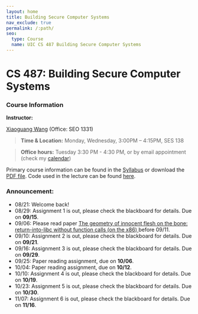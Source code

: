 ```yaml
---
layout: home
title: Building Secure Computer Systems
nav_exclude: true
permalink: /:path/
seo:
  type: Course
  name: UIC CS 487 Building Secure Computer Systems
---
```


# CS 487: Building Secure Computer Systems

### Course Information
**Instructor:**

[Xiaoguang Wang](https://xiaoguang.wang/) (Office: SEO 1331)

> **Time & Location:**	Monday, Wednesday, 3:00PM – 4:15PM, SES 138

> **Office hours:** Tuesday 3:30 PM - 4:30 PM, or by email appointment (check my [calendar](https://outlook.office365.com/calendar/published/226b791e20a444379541fdcf022d2cb6@uic.edu/d264656d74b34529a30a1bf502a7a96211138294395846385848/calendar.html))

<!--
The link to this webpage is [https://sysec-uic.github.io/cs487-f23](https://sysec-uic.github.io/cs487-f23).
-->

Primary course information can be found in the [Syllabus](https://sysec-uic.github.io/cs487-f23/syllabus/) or download the [PDF file](https://xiaoguang.wang/teaching/CS487-Syllabus-fall23.pdf). Code used in the lecture can be found [here](https://github.com/sysec-uic/cs487-f23/tree/main/code).

### Announcement:
- 08/21: Welcome back!
- 08/29: Assignment 1 is out, please check the blackboard for details. Due on **09/15**.
- 09/06: Please read paper [The geometry of innocent flesh on the bone: return-into-libc without function calls (on the x86)
](https://dl.acm.org/doi/10.1145/1315245.1315313) before 09/11.
- 09/10: Assignment 2 is out, please check the blackboard for details. Due on **09/21**.
- 09/16: Assignment 3 is out, please check the blackboard for details. Due on **09/29**.
- 09/25: Paper reading assignment, due on **10/06**.
- 10/04: Paper reading assignment, due on **10/12**.
- 10/10: Assignment 4 is out, please check the blackboard for details. Due on **10/19**.
- 10/23: Assignment 5 is out, please check the blackboard for details. Due on **10/30**.
- 11/07: Assignment 6 is out, please check the blackboard for details. Due on **11/16**.

<!--
{% for module in site.modules %}
{{ module }}
{% endfor %}
-->